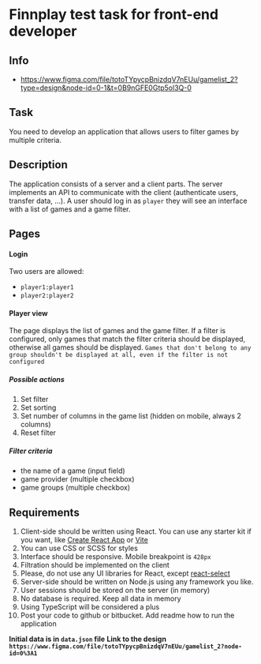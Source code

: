 # Finnplay test task for front-end developer

## Info

- https://www.figma.com/file/totoTYpycpBnizdqV7nEUu/gamelist_2?type=design&node-id=0-1&t=0B9nGFE0Gtp5ol3Q-0

## Task

You need to develop an application that allows users to filter games by multiple criteria.

## Description

The application consists of a server and a client parts. The server implements an API to communicate with the client (authenticate users, transfer data, ...). A user should log in as `player` they will see an interface with a list of games and a game filter.

## Pages

#### Login

Two users are allowed:

- `player1:player1`
- `player2:player2`

#### Player view

The page displays the list of games and the game filter. If a filter is configured, only games that match the filter criteria should be displayed, otherwise all games should be displayed. `Games that don't belong to any group shouldn't be displayed at all, even if the filter is not configured`

##### Possible actions

1. Set filter
1. Set sorting
1. Set number of columns in the game list (hidden on mobile, always 2 columns)
1. Reset filter

##### Filter criteria

- the name of a game (input field)
- game provider (multiple checkbox)
- game groups (multiple checkbox)

## Requirements

1. Client-side should be written using React. You can use any starter kit if you want, like [Create React App](https://create-react-app.dev/) or [Vite](https://vitejs.dev/)
2. You can use CSS or SCSS for styles
3. Interface should be responsive. Mobile breakpoint is `428px`
4. Filtration should be implemented on the client
5. Please, do not use any UI libraries for React, except [react-select](https://react-select.com/)
6. Server-side should be written on Node.js using any framework you like.
7. User sessions should be stored on the server (in memory)
8. No database is required. Keep all data in memory
9. Using TypeScript will be considered a plus
10. Post your code to github or bitbucket. Add readme how to run the application

**Initial data is in `data.json` file** **Link to the design `https://www.figma.com/file/totoTYpycpBnizdqV7nEUu/gamelist_2?node-id=0%3A1`**
